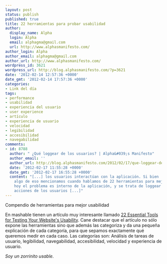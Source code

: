 ```yaml
---
layout: post
status: publish
published: true
title: 22 herramientas para probar usabilidad
author:
  display_name: Alpha
  login: Alpha
  email: alphagma@gmail.com
  url: http://www.alphasmanifesto.com/
author_login: Alpha
author_email: alphagma@gmail.com
author_url: http://www.alphasmanifesto.com/
wordpress_id: 3621
wordpress_url: http://blog.alphasmanifesto.com/?p=3621
date: '2012-02-14 12:57:36 +0000'
date_gmt: '2012-02-14 17:57:36 +0000'
categories:
- Link del día
tags:
- performance
- usabilidad
- experiencia del usuario
- user experience
- artículo
- experiencia de usuario
- velocidad
- legibilidad
- accesibilidad
- navegabilidad
comments:
- id: 8788
  author: " ¿Qué loggear de los usuarios? | Alpha&#039;s Manifesto"
  author_email: ''
  author_url: http://blog.alphasmanifesto.com/2012/02/17/que-loggear-de-los-usuarios/
  date: '2012-02-17 11:55:28 +0000'
  date_gmt: '2012-02-17 16:55:28 +0000'
  content: "[...] los usuarios interactúan con la aplicación. Si bien
    algo de eso mencionamos cuando hablamos de 22 herramientas para mejorar la usabilidad,
    hoy el problema es interno de la aplicación, y se trata de loggear las
    acciones de los usuarios [...]"
---
```


Compendio de herramientas para mejor usabilidad


En mashable tienen un artículo muy interesante llamado <a href="http://mashable.com/2011/09/30/website-usability-tools/">22 Essential Tools for Testing Your Website's Usability</a>. Cane destacar que el artículo no sólo expone las herramientas sino que además las categoriza y da una pequeña explicación de cada categoría, para que sepamos exactamente qué queremos medir en cada caso. Las categorías son: Análisis de tareas de usuario, legibilidad, navegabilidad, accesibilidad, velocidad y experiencia de usuario.

_Soy un zorrinito usable._
